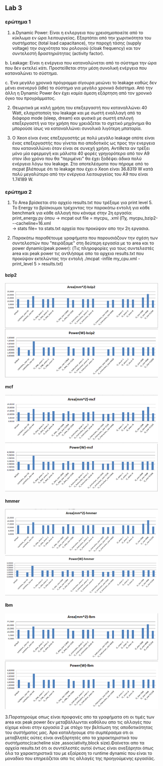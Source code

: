 ## Lab 3

### ερώτημα 1

1. a.Dynamic Power: Είναι η ενλεργεια που χρεισημοποιείτε από το κύκλωμα εν ώρα λειτουργείας. Εξαρτάται από την χωριτικότητα του συστήματος (total load capacitance), την παροχή τάσης (supply voltage) την συχνότητα του ρολογιού (cloak frequency) και τον συντελεστή δραστηριότητας (activity factor).

b. Leakage: Είναι η ενέργεια που καταναλώνεται από το σύστημα την ώρα που δεν εκτελεί κάτι. Προστείθεται στην μέση συνολική ενέργεια που καταναλώνει το σύστημα. 

c. Ένα μεγάλο χρονικά πρόγραμμα σίγουρα μειώνει το leakage καθώς δεν μένει ανενεργό (idle) το σύστημα για μεγάλο χρονικό διάστημα. Από την άλλη η Dynamic Power δεν έχει καμία άμεση εξάρτηση από τον χρονικό όγκο του προγράμματος. 

2. Θεωριτικά με καλή χρήση του επεξεργαστή που καταναλλώνει 40 Watt, ελαχιστοποίη του leakage και με σωστή εναλλαγή από τα διάφορα mode (sleep, dream) και φυσικά με σωστή επιλογή επεξεργαστή για την χρήση που χρειάζεται το σχετικό μηχάνημα θα μπορούσε ίσως να καταναλλώνει συνολικά λιγότερη μπαταρία. 


3. Ο Xeon είναι ένας επεξεργαστής με πολύ μεγάλο leakage οπότε είναι ένας επεξεργαστής που γίνεται πιο αποδοτικός ως προς την ενεργεια που καταναλλώνει όταν είναι σε συνεχή χρήση. Αντίθετα αν τρέξει μόνο μία εφερμογή και μάλιστα 40 φορές γρηγορότερα από τον Α9 στον ίδιο χρόνο που θα "περιμένει" θα έχει ξοδέψει άδικα πολύ ενέργεια λόγω του leakage. Στα αποτελέσματα που πήραμε από το mcpat βλέπουμε ότι το leakage που έχει ο Xeon είναι 36.8319 W κατά πολύ μεγαλύτερο από την ενέργεια λειτουργείας του Α9 που είναι 1.74189 W.


### ερώτημα 2
1. To Area βρίσκεται στο αρχείο results.txt που τρέξαμε για print level 5.                                    
To Energy το βρίσκουμαι τρέχοντας την παρακάτω εντολή για κάθε benchmark για κάθε αλλαγή που κάναμε στην 2η εργασία:
print_energy.py <mcpat out file> <gem5 stats file> 
 όπου -> mcpat out file = mycpu_    .xml (Πχ. mycpu_bzip2---cacheline=16.xml                                    
      -> stats file= τα stats.txt αρχεία που προκύψαν απο την 2η εργασια.
  

2. Παρακάτω παραθέτουμε γραφήματα  που παρουσιάζουν την σχέση των συντελεστών που "πειράξαμε" στη δεύτερη εργασία με το area και το power dynamic(peak power):        (Τις πληροφορίες για τους συντελεστές area και peak power τις αντλήσαμε απο τα αρχεια results.txt που προκύψαν εκτελώντας την εντολή 
./mcpat -infile my_cpu.xml -print_level 5 > results.txt)

#### **bzip2**                                                                                     
![What is this](area-bzip.png)                                                                                             
![What is this](power-bzip2.png)                                                                             
                                                                                                                   
#### **mcf**                                                                                                                             
![What is this](area-mcf.png)                                         
![What is this](power-mcf.png)                                      

#### **hmmer**                                                                                                                          
![What is this](area-hmmer.png)                              
![What is this](power-hmmer.png)                              
                                                             
#### **lbm**                                                                                                                      
![What is this](area-lbm.png)                        
![What is this](power-lbm.png)                                                 


3.Παρατηρούμε οπως είναι προφανές απο τα γραφήματα οτι οι τιμές των area και peak power δεν μεταβάλλωνται καθόλου απο τις αλλαγές που είχαμε κάνει στην εργασία 2 με στόχο την βελτίωση της αποδοτικότητας του συστήματος μας. Άρα καταλήγουμε στο συμπέρασμα οτι οι μεταβλητές αύτες είναι ανεξάρτητές απο τα χαρακτηριστικά του συστήματος(cacheline size ,associativity,block size).Φαίνεται απο τα αρχεία results.txt ότι οι συντέλεστές αυτοί όντως είναι ανεξάρητοι όπως όλα τα χαρακτηριστικά του με εξαίρεση το runtime dynamic που είναι το μοναδίκο που επηρεάζεται απο τις αλλαγές της προηγούμενης εργασίάς.

